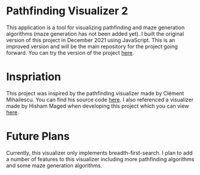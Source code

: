 # Pathfinding Visualizer 2
This application is a tool for visualizing pathfinding and maze generation algorithms (maze generation has not been added yet). I built the original version of this project in December 2021 using JavaScript. This is an improved version and will be the main repository for the project going forward. You can try the version of the project [here](https://landoniwnl.github.io/Pathfinding-Visualizer-2/).

# Inspriation
This project was inspired by the pathfinding visualizer made by Clément Mihailescu. You can find his source code [here](https://github.com/clementmihailescu/Pathfinding-Visualizer). I also referenced a visualizer made by Hisham Maged when developing this project which you can view [here](https://github.com/hisham-maged10/path-finder).

# Future Plans
Currently, this visualizer only implements breadth-first-search. I plan to add a number of features to this visualizer including more pathfinding algorithms and some maze generation algorithms.